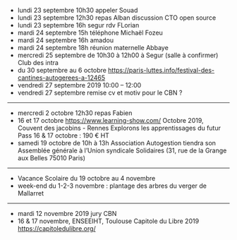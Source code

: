 - lundi 23 septembre 10h30 appeler Souad
- lundi 23 septembre 12h30 repas Alban discussion CTO open source
- lundi 23 septembre 16h segur rdv FLorian
- mardi 24 septembre 15h téléphone Michaël Fozeu
- mardi 24 septembre 16h amadou
- mardi 24 septembre 18h réunion maternelle Abbaye
- mercredi 25 septembre de 10h30 à 12h00 à Segur (salle à confirmer) Club des intra
- du 30 septembre au 6 octobre https://paris-luttes.info/festival-des-cantines-autogerees-a-12465
- vendredi 27 septembre 2019 10:00 – 12:00
- vendredi 27 septembre remise cv et motiv pour le CBN ?
---
- mercredi 2 octobre 12h30 repas Fabien
- 16 et 17 octobre https://www.learning-show.com/ Octobre 2019, Couvent des jacobins - Rennes   Explorons les apprentissages du futur  Pass 16 & 17 octobre : 190 € HT
- samedi 19 octobre de 10h à 13h Association Autogestion tiendra son Assemblée générale à l’Union syndicale Solidaires (31, rue de la Grange aux Belles 75010 Paris) 
---
- Vacance Scolaire du 19 octobre au 4 novembre
- week-end du 1-2-3 novembre : plantage des arbres du verger de Mallarret
---
- mardi 12 novembre 2019 jury CBN
- 16 & 17 novembre, ENSEEIHT, Toulouse Capitole du Libre 2019 https://capitoledulibre.org/


